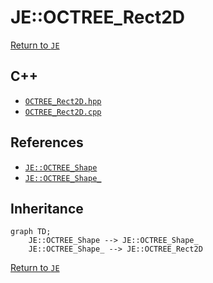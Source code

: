 # JE::OCTREE_Rect2D

[Return to `JE`](/docs/je.md)

## C++

- [`OCTREE_Rect2D.hpp`](/src/je/OCTREE_Rect2D.hpp)
- [`OCTREE_Rect2D.cpp`](/src/je/OCTREE_Rect2D.cpp)

## References

- [`JE::OCTREE_Shape`](/docs/je/OCTREE_Shape.md)
- [`JE::OCTREE_Shape_`](/docs/je/OCTREE_Shape_.md)

## Inheritance

```mermaid
graph TD;
    JE::OCTREE_Shape --> JE::OCTREE_Shape_
    JE::OCTREE_Shape_ --> JE::OCTREE_Rect2D
```

[Return to `JE`](/docs/je.md)